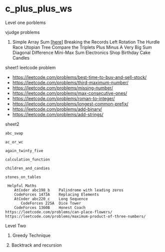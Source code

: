 # c_plus_plus_ws





Level one porblems 

vjudge problems

1. Simple Array Sum [[here](https://vjudge.net/problem/HackerRank-simple-array-sum)]
   Breaking the Records
   Left Rotation
   The Hurdle Race
   Utopian Tree
   Compare the Triplets
   Plus Minus
   A Very Big Sum
   Diagonal Difference
   Mini-Max Sum
   Electronics Shop
   Birthday Cake Candles 



sheet1 leetcode problem

- https://leetcode.com/problems/best-time-to-buy-and-sell-stock/
- https://leetcode.com/problems/third-maximum-number/
- https://leetcode.com/problems/missing-number/
- https://leetcode.com/problems/max-consecutive-ones/
- https://leetcode.com/problems/roman-to-integer/
- https://leetcode.com/problems/longest-common-prefix/
- https://leetcode.com/problems/add-binary/
- https://leetcode.com/problems/add-strings/





sheet2



    abc_swap
    
    ac_or_wc
    
    again_twinty_five
    
    calculation_function
    
    children_and_candies
    
    stones_on_tables   
              
     Helpful Maths
     	AtCoder abc198_b 	Palindrome with leading zeros
     	CodeForces 1473A 	Replacing Elements
    	AtCoder abc220_c 	Long Sequence
           CodeForces 225A 	Dice Tower
    	CodeForces 1360B 	Honest Coach
    https://leetcode.com/problems/can-place-flowers/
    https://leetcode.com/problems/maximum-product-of-three-numbers/





Level Two 



1. Greedy Technique





​	2. Backtrack and recursion